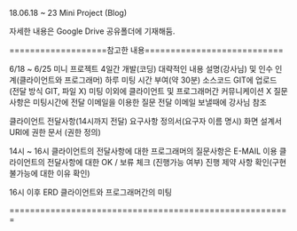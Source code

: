 18.06.18 ~ 23 Mini Project (Blog)

자세한 내용은 Google Drive 공유폴더에 기재해둠.


===================참고한 내용===========================

6/18 ~ 6/25 미니 프로젝트
4일간 개발(코딩)
대략적인 내용 설명(강사님) 및 인수 인계(클라이언트와 프로그래머)
하루 미팅 시간 부여(약 30분)
소스코드 GIT에 업로드 (전달 방식 GIT, 파일 X)
미팅 이외에 클라이언트 및 프로그래머간 커뮤니케이션 X
질문사항은 미팅시간에 전달
이메일을 이용한 질문 전달
이메일 보낼때에 강사님 참조

클라이언트 전달사항(14시까지 전달)
요구사항 정의서(요구자 이름 명시)
화면 설계서 
URI에 권한 문서 (권한 정의)



14시 ~ 16시
클라이언트의 전달사항에 대한 프로그래머의 질문사항은 E-MAIL 이용
클라이언트의 전달사항에 대한 OK / 보류 체크 (진행가능 여부)
진행 제약 사항 확인(구현 불가능에 대한 이유 확인)

16시 이후
ERD 
클라이언트와 프로그래머간의 미팅

=======================================================
